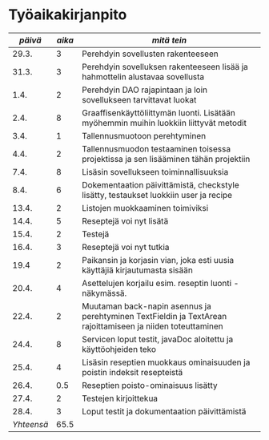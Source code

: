 # Työaikakirjanpito

| *päivä* | *aika* | *mitä tein* |
| --- | --- | --- |
| 29.3. | 3 | Perehdyin sovellusten rakenteeseen |
| 31.3. | 3 | Perehdyin sovelluksen rakenteeseen lisää ja hahmottelin alustavaa sovellusta |
| 1.4. | 2 | Perehdyin DAO rajapintaan ja loin sovellukseen tarvittavat luokat |
| 2.4. | 8 | Graaffisenkäyttöliittymän luonti. Lisätään myöhemmin muihin luokkiin liittyvät metodit |
| 3.4. | 1 | Tallennusmuotoon perehtyminen |
| 4.4. | 2 | Tallennusmuodon testaaminen toisessa projektissa ja sen lisääminen tähän projektiin |
| 7.4. | 8 | Lisäsin sovellukseen toiminnallisuuksia |
| 8.4. | 6 | Dokementaation päivittämistä, checkstyle lisätty, testaukset luokkiin user ja recipe |
| 13.4. | 2 | Listojen muokkaaminen toimiviksi |
| 14.4. | 5 | Reseptejä voi nyt lisätä |
| 15.4. | 2 | Testejä |
| 16.4. | 3 | Reseptejä voi nyt tutkia |
| 19.4 | 2 | Paikansin ja korjasin vian, joka esti uusia käyttäjiä kirjautumasta sisään |
| 20.4. | 4 | Asettelujen korjailu esim. reseptin luonti -näkymässä. |
| 22.4. | 2 | Muutaman back-napin asennus ja perehtyminen TextFieldin ja TextArean rajoittamiseen ja niiden toteuttaminen |
| 24.4. | 8 | Servicen loput testit, javaDoc aloitettu ja käyttöohjeiden teko |
| 25.4. | 4 | Lisäsin reseptien muokkaus ominaisuuden ja poistin indeksit resepteistä |
| 26.4. | 0.5 | Reseptien poisto-ominaisuus lisätty |
| 27.4. | 2 | Testejen kirjoittekua |
| 28.4. | 3 | Loput testit ja dokumentaation päivittämistä |
| *Yhteensä* | 65.5 |  |
